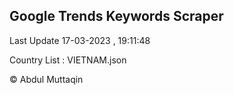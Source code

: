 

## Google Trends Keywords Scraper 
 
Last Update 17-03-2023 , 19:11:48

Country List :
VIETNAM.json



© Abdul Muttaqin 
